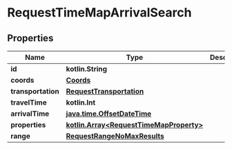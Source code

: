 
# RequestTimeMapArrivalSearch

## Properties
Name | Type | Description | Notes
------------ | ------------- | ------------- | -------------
**id** | **kotlin.String** |  | 
**coords** | [**Coords**](Coords.md) |  | 
**transportation** | [**RequestTransportation**](RequestTransportation.md) |  | 
**travelTime** | **kotlin.Int** |  | 
**arrivalTime** | [**java.time.OffsetDateTime**](java.time.OffsetDateTime.md) |  | 
**properties** | [**kotlin.Array&lt;RequestTimeMapProperty&gt;**](RequestTimeMapProperty.md) |  |  [optional]
**range** | [**RequestRangeNoMaxResults**](RequestRangeNoMaxResults.md) |  |  [optional]



